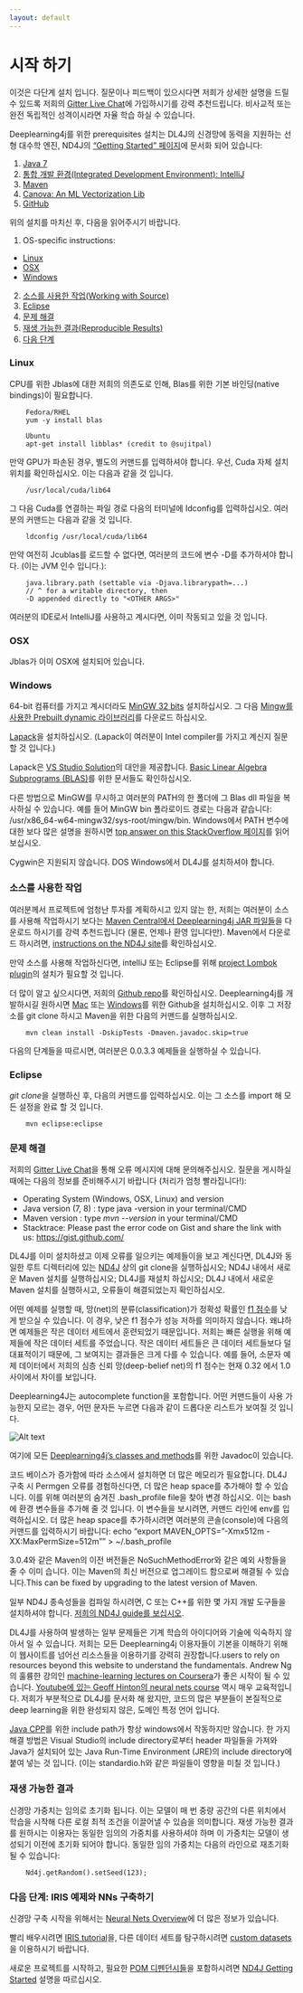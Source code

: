 ```yaml
---
layout: default
---
```


# 시작 하기

이것은 다단계 설치 입니다. 질문이나 피드백이 있으시다면 저희가 상세한 설명을 드릴 수 있드록 저희의 [Gitter Live Chat](https://gitter.im/deeplearning4j/deeplearning4j)에 가입하시기를 강력 추천드립니다. 비사교적 또는 완전 독립적인 성격이시라면 자율 학습 하실 수 있습니다.

Deeplearning4j를 위한 prerequisites 설치는 DL4J의 신경망에 동력을 지원하는 선형 대수학 엔진, ND4J의 [“Getting Started” 페이지](http://nd4j.org/getstarted.html)에 문서화 되어 있습니다:

1. [Java 7](http://nd4j.org/getstarted.html#java)
2. [통합 개발 환경(Integrated Development Environment): IntelliJ](http://nd4j.org/getstarted.html#ide)
3. [Maven](http://nd4j.org/getstarted.html#maven)
4. [Canova: An ML Vectorization Lib](http://nd4j.org/getstarted.html#canova)
5. [GitHub](http://nd4j.org/getstarted.html#github)

위의 설치를 마치신 후, 다음을 읽어주시기 바랍니다.

1. OS-specific instructions: 
* [Linux](http://deeplearning4j.org/gettingstarted.html#linux)
* [OSX](http://deeplearning4j.org/gettingstarted.html#osx)
* [Windows](http://deeplearning4j.org/gettingstarted.html#windows)

2. [소스를 사용한 작업(Working with Source)](http://deeplearning4j.org/gettingstarted.html#source)
3. [Eclipse](http://deeplearning4j.org/gettingstarted.html#eclipse)
4. [문제 해결](http://deeplearning4j.org/gettingstarted.html#trouble)
5. [재생 가능한 결과(Reproducible Results)](http://deeplearning4j.org/gettingstarted.html#results)
6. [다음 단계](http://deeplearning4j.org/gettingstarted.html#next)


### Linux

CPU를 위한 Jblas에 대한 저희의 의존도로 인해, Blas를 위한 기본 바인딩(native bindings)이 필요합니다.

        Fedora/RHEL
        yum -y install blas

        Ubuntu
        apt-get install libblas* (credit to @sujitpal)

만약 GPU가 파손된 경우, 별도의 커맨드를 입력하셔야 합니다. 우선, Cuda 자체 설치 위치를 확인하십시오. 이는 다음과 같을 것 입니다.

		/usr/local/cuda/lib64

그 다음 Cuda를 연결하는 파일 경로 다음의 터미널에 Idconfig를 입력하십시오. 여러분의 커맨드는 다음과 같을 것 입니다.

		ldconfig /usr/local/cuda/lib64

만약 여전히 Jcublas를 로드할 수 없다면, 여러분의 코드에 변수 -D를 추가하셔야 합니다. (이는 JVM 인수 입니다.):

     	java.library.path (settable via -Djava.librarypath=...) 
     	// ^ for a writable directory, then 
     	-D appended directly to "<OTHER ARGS>" 

여러분의 IDE로서 IntelliJ를 사용하고 계시다면, 이미 작동되고 있을 것 입니다.

### OSX

Jblas가 이미 OSX에 설치되어 있습니다.

### Windows

64-bit 컴퓨터를 가지고 계시더라도 [MinGW 32 bits](http://www.mingw.org) 설치하십시오. 그 다음 [Mingw를 사용한 Prebuilt dynamic 라이브러리](http://icl.cs.utk.edu/lapack-for-windows/lapack/#libraries_mingw)를 다운로드 하십시오.

[Lapack](http://icl.cs.utk.edu/lapack-for-windows/lapack/)을 설치하십시오. (Lapack이 여러분이 Intel compiler를 가지고 계신지 질문할 것 입니다.)

Lapack은 [VS Studio Solution](http://icl.cs.utk.edu/lapack-for-windows/lapack/#lapacke)의 대안을 제공합니다. [Basic Linear Algebra Subprograms (BLAS)](http://www.netlib.org/blas/)를 위한 문서들도 확인하십시오.

다른 방법으로 MinGW를 무시하고 여러분의 PATH의 한 폴더에 그 Blas dll 파일을 복사하실 수 있습니다. 예를 들어 MinGW bin 폴라로이드 경로는 다음과 같습니다: /usr/x86_64-w64-mingw32/sys-root/mingw/bin. Windows에서 PATH 변수에 대한 보다 많은 설명을 원하시면 [top answer on this StackOverflow 페이지](https://stackoverflow.com/questions/3402214/windows-7-maven-2-install)를 읽어보십시오.

Cygwin은 지원되지 않습니다. DOS Windows에서 DL4J를 설치하셔야 합니다.

### 소스를 사용한 작업

여러분께서 프로젝트에 엄청난 투자를 계획하시고 있지 않는 한, 저희는 여러분이 소스를 사용해 작업하시기 보다는 [Maven Central에서 Deeplearning4j JAR 파일들](https://search.maven.org/#search%7Cga%7C1%7Cdeeplearning4j)을 다운로드 하시기를 강력 추천드립니다 (물론, 언제나 환영 입니다만). Maven에서 다운로드 하시려면, [instructions on the ND4J site](http://nd4j.org/getstarted.html#maven)를 확인하십시오.

만약 소스를 사용해 작업하신다면, intelliJ 또는 Eclipse를 위해 [project Lombok plugin](https://projectlombok.org/download.html)의 설치가 필요할 것 입니다.

더 많이 알고 싶으시다면, 저희의 [Github repo](https://github.com/deeplearning4j/deeplearning4j)를 확인하십시오. Deeplearning4j를 개발하시길 원하시면 [Mac](https://mac.github.com) 또는 [Windows](https://windows.github.com)를 위한 Github을 설치하십시오. 이후 그 저장소를 git clone 하시고 Maven을 위한 다음의 커맨드를 실행하십시오.

		mvn clean install -DskipTests -Dmaven.javadoc.skip=true

다음의 단계들을 따르시면, 여러분은 0.0.3.3 예제들을 실행하실 수 있습니다.

### Eclipse

*git clone*을 실행하신 후, 다음의 커맨드를 입력하십시오. 이는 그 소스를 import 해 모든 설정을 완료 할 것 입니다.

		mvn eclipse:eclipse 

### 문제 해결

저희의 [Gitter Live Chat](https://gitter.im/deeplearning4j/deeplearning4j)을 통해 오류 메시지에 대해 문의해주십시오. 질문을 게시하실 때에는 다음의 정보를 준비해주시기 바랍니다 (처리가 엄청 빨라집니다!):

* Operating System (Windows, OSX, Linux) and version 
* Java version (7, 8) : type java -version in your terminal/CMD
* Maven version : type *mvn --version* in your terminal/CMD
* Stacktrace: Please past the error code on Gist and share the link with us: https://gist.github.com/

DL4J를 이미 설치하셨고 이제 오류를 일으키는 예제들이을 보고 계신다면, DL4J와 동일한 루트 디렉터리에 있는 [ND4J](http://nd4j.org/getstarted.html) 상의 git clone을 실행하십시오; ND4J 내에서 새로운 Maven 설치를 실행하십시오; DL4J를 재설치 하십시오; DL4J 내에서 새로운 Maven 설치를 실행하시고, 오류들이 해결되었는지 확인하십시오.

어떤 예제를 실행할 때, 망(net)의 분류(classification)가 정확성 확률인 [f1 점수](http://deeplearning4j.org/glossary.html#f1)를 낮게 받으실 수 있습니다. 이 경우, 낮은 f1 점수가 성능 저하를 의미하지 않습니다. 왜냐하면 예제들은 작은 데이터 세트에서 훈련되었기 때문입니다. 저희는 빠른 실행을 위해 예제들에 작은 데이터 세트를 주었습니다. 작은 데이터 세트들은 큰 데이터 세트들보다 덜 대표적이기 때문에, 그 보여지는 결과들은 크게 다를 수 있습니다. 예를 들어, 소문자 예제 데이터에서 저희의 심층 신뢰 망(deep-belief net)의 f1 점수는 현재 0.32 에서 1.0 사이에서 차이를 보입니다.

Deeplearning4J는 autocomplete function을 포함합니다. 어떤 커맨드들이 사용 가능한지 모르는 경우, 어떤 문자든 누르면 다음과 같이 드롭다운 리스트가 보여질 것 입니다.

![Alt text](../img/dl4j_autocomplete.png)

여기에 모든 [Deeplearning4j’s classes and methods](http://deeplearning4j.org/doc/)를 위한 Javadoc이 있습니다.

코드 베이스가 증가함에 따라 소스에서 설치하면 더 많은 메모리가 필요합니다. DL4J 구축 시 Permgen 오류를 경험하신다면, 더 많은 heap space를 추가해야 할 수 있습니다. 이를 위해 여러분의 숨겨진 .bash_profile file을 찾아 변경 하십시오. 이는 bash에 환경 변수들을 추가해 줄 것 입니다. 이 변수들을 보시려면, 커맨드 라인에 env를 입력하십시오. 더 많은 heap space를 추가하시려면 여러분의 콘솔(console)에 다음의 커맨드를 입력하시기 바랍니다: echo “export MAVEN_OPTS=”-Xmx512m -XX:MaxPermSize=512m”” > ~/.bash_profile

3.0.4와 같은 Maven의 이전 버전들은 NoSuchMethodError와 같은 예외 사항들을 줄 수 이미 습니다. 이는 Maven의 최신 버전으로 업그레이드 함으로써 해결될 수 있습니다.This can be fixed by upgrading to the latest version of Maven.

일부 ND4J 종속성들을 컴파일 하시려면, C 또는 C++를 위한 몇 가지 개발 도구들을 설치하셔야 합니다. [저희의 ND4J guide를 보십시오](http://nd4j.org/getstarted.html#devtools).

DL4J를 사용하여 발생하는 일부 문제들은 기계 학습의 아이디어와 기술에 익숙하지 않아서 일 수 있습니다. 저희는 모든 Deeplearning4j 이용자들이 기본을 이해하기 위해 이 웹사이트를 넘어선 리소스들을 이용하기를 강력히 권장합니다.users to rely on resources beyond this website to understand the fundamentals. Andrew Ng의 훌륭한 강의인 [machine-learning lectures on Coursera](https://www.coursera.org/learn/machine-learning/home/info)가 좋은 시작이 될 수 있습니다. [Youtube에 있는 Geoff Hinton의 neural nets course](https://www.youtube.com/watch?v=S3bx8xKpdQE) 역시 매우 교육적입니다. 저희가 부분적으로 DL4J를 문서화 해 왔지만, 코드의 많은 부분들이 본질적으로 deep learning을 위한 완성되지 않은, 도메인 특정 언어 입니다.

[Java CPP](https://github.com/bytedeco/javacpp)를 위한 include path가 항상 windows에서 작동하지만 않습니다. 한 가지 해결 방법은 Visual Studio의 include directory로부터 header 파일들을 가져와 Java가 설치되어 있는 Java Run-Time Environment (JRE)의 include directory에 붙여 넣는 것 입니다. (이는 standardio.h와 같은 파일들이 영향을 미칠 것 입니다.)

### 재생 가능한 결과

신경망 가중치는 임의로 초기화 됩니다. 이는 모델이 매 번 중량 공간의 다른 위치에서 학습을 시작해 다른 로컬 최적 조건을 이끌어낼 수 있슴을 의미합니다. 재생 가능한 결과를 원하시는 이용자는 동일한 임의의 가중치를 사용하셔야 하며 이 가중치는 모델이 생성되기 이전에 초기화 되어야 합니다. 동일한 임의 가중치는 다음의 라인으로 재초기화 될 수 있습니다:

		Nd4j.getRandom().setSeed(123);

### 다음 단계: IRIS 예제와 NNs 구축하기

신경망 구축 시작을 위해서는 [Neural Nets Overview](http://deeplearning4j.org/neuralnet-overview.html)에 더 많은 정보가 있습니다.

빨리 배우시려면 [IRIS tutorial](http://deeplearning4j.org/iris-flower-dataset-tutorial.html)을, 다른 데이터 세트를 탐구하시려면 [custom datasets](http://deeplearning4j.org/customdatasets.html)을 이용하시기 바랍니다.

새로운 프로젝트를 시작하고, 필요한 [POM 디펜던시들](http://nd4j.org/dependencies.html)을 포함하시려면 [ND4J Getting Started](http://nd4j.org/getstarted.html) 설명을 따르십시오.
